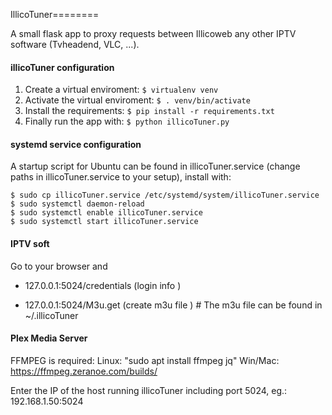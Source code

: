 IllicoTuner========

A small flask app to proxy requests between Illicoweb any other IPTV software (Tvheadend, VLC, ...).

#### illicoTuner configuration
1. Create a virtual enviroment: ```$ virtualenv venv```
2. Activate the virtual enviroment: ```$ . venv/bin/activate```
3. Install the requirements: ```$ pip install -r requirements.txt```
4. Finally run the app with: ```$ python illicoTuner.py```

#### systemd service configuration
A startup script for Ubuntu can be found in illicoTuner.service (change paths in illicoTuner.service to your setup), install with:

    $ sudo cp illicoTuner.service /etc/systemd/system/illicoTuner.service
    $ sudo systemctl daemon-reload
    $ sudo systemctl enable illicoTuner.service
    $ sudo systemctl start illicoTuner.service

#### IPTV soft

Go to your browser and 

- 127.0.0.1:5024/credentials (login info )

- 127.0.0.1:5024/M3u.get (create m3u file ) # The m3u file can be found in ~/.illicoTuner

#### Plex Media Server

FFMPEG is required: Linux: "sudo apt install ffmpeg jq" Win/Mac: https://ffmpeg.zeranoe.com/builds/

Enter the IP of the host running illicoTuner including port 5024, eg.: 192.168.1.50:5024